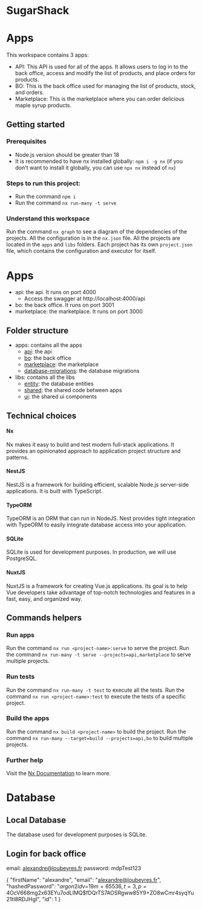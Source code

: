 # SugarShack

# Apps

This workspace contains 3 apps:

- API: This API is used for all of the apps. It allows users to log in to the back office, access and modify the list of products, and place orders for products.
- BO: This is the back office used for managing the list of products, stock, and orders.
- Marketplace: This is the marketplace where you can order delicious maple syrup products.

## Getting started

### Prerequisites

- Node.js version should be greater than 18
- It is recommended to have nx installed globally: `npm i -g nx` (if you don't want to install it globally, you can use `npx nx` instead of `nx`)

### Steps to run this project:

- Run the command `npm i`
- Run the command `nx run-many -t serve`

### Understand this workspace

Run the command `nx graph` to see a diagram of the dependencies of the projects.
All the configuration is in the `nx.json` file.
All the projects are located in the `apps` and `libs` folders.
Each project has its own `project.json` file, which contains the configuration and executor for itself.

# Apps

- api: the api. It runs on port 4000
  - Access the swagger at http://localhost:4000/api
- bo: the back office. It runs on port 3001
- marketplace: the marketplace. It runs on port 3000

## Folder structure

- apps: contains all the apps
  - [api](apps%2Fapi): the api
  - [bo](apps%2Fbo): the back office
  - [marketplace](apps%2Fmarketplace): the marketplace
  - [database-migrations](apps%2Fdatabase-migrations): the database migrations
- libs: contains all the libs
  - [entity](libs%2Fentity): the database entities
  - [shared](libs%2Fshared): the shared code between apps
  - [ui](libs%2Fui): the shared ui components

## Technical choices

#### Nx

Nx makes it easy to build and test modern full-stack applications. It provides an opinionated approach to application project structure and patterns.

#### NestJS

NestJS is a framework for building efficient, scalable Node.js server-side applications. It is built with TypeScript.

#### TypeORM

TypeORM is an ORM that can run in NodeJS. Nest provides tight integration with TypeORM to easily integrate database access into your application.

#### SQLite

SQLite is used for development purposes. In production, we will use PostgreSQL.

#### NuxtJS

NuxtJS is a framework for creating Vue.js applications. Its goal is to help Vue developers take advantage of top-notch technologies and features in a fast, easy, and organized way.

## Commands helpers

### Run apps

Run the command `nx run <project-name>:serve` to serve the project.
Run the command `nx run-many -t serve --projects=api,marketplace` to serve multiple projects.

### Run tests

Run the command `nx run-many -t test` to execute all the tests.
Run the command `nx run <project-name>:test` to execute the tests of a specific project.

### Build the apps

Run the command `nx build <project-name>` to build the project.
Run the command `nx run-many --target=build --projects=api,bo` to build multiple projects.

### Further help

Visit the [Nx Documentation](https://nx.dev) to learn more.

# Database

## Local Database

The database used for development purposes is SQLite.

## Login for back office

email: alexandre@loubeyres.fr
password: mdpTest123

{
"firstName": "alexandre",
"email": "alexandre@loubeyres.fr",
"hashedPassword": "$argon2id$v=19$m=65536,t=3,p=4$OcV668mg2x63EYu7odLIMQ$fDQrTS7AOSRgww85Y9+ZO8wCmr4syqYu21tI8RDJHgI",
"id": 1
}
